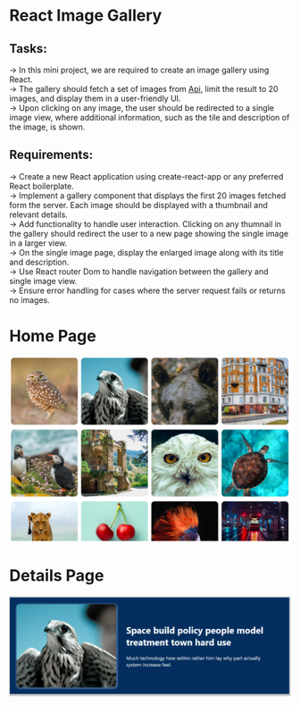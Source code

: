 # React Image Gallery

## Tasks:
-> In this mini project, we are required to create an image gallery using React.<br />
-> The gallery should fetch a set of images from <a href='https://drive.google.com/file/d/1O7j0icYwTGiqZLUWm8iff6bCb72aiqW2/view'>Api</a>, limit the result to 20 images, and display them in a user-friendly UI.<br />
-> Upon clicking on any image, the user should be redirected to a single image view, where additional information, such as the tile and description of the image, is shown.

## Requirements:
-> Create a new React application using create-react-app or any preferred React boilerplate.<br />
-> Implement a gallery component that displays the first 20 images fetched form the server. Each image should be displayed with a thumbnail and relevant details.<br />
-> Add functionality to handle user interaction. Clicking on any thumnail in the gallery should redirect the user to a new page showing the single image in a larger view.<br />
-> On the single image page, display the enlarged image along with its title and description.<br />
-> Use React router Dom to handle navigation between the gallery and single image view.<br />
-> Ensure error handling for cases where the server request fails or returns no images.

# Home Page
<img src='./src/assets/home.png' alt='HomePage' />

# Details Page
<img src='./src/assets/details.png' alt='Details' />